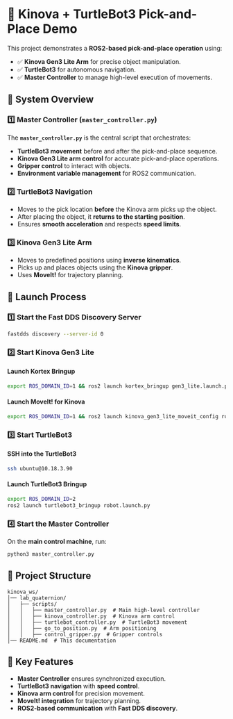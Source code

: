 # 🚀 Kinova + TurtleBot3 Pick-and-Place Demo

This project demonstrates a **ROS2-based pick-and-place operation** using:

- ✅ **Kinova Gen3 Lite Arm** for precise object manipulation.
- ✅ **TurtleBot3** for autonomous navigation.
- ✅ **Master Controller** to manage high-level execution of movements.

## 🎯 **System Overview**

### **1️⃣ Master Controller (`master_controller.py`)**

The **`master_controller.py`** is the central script that orchestrates:

- **TurtleBot3 movement** before and after the pick-and-place sequence.
- **Kinova Gen3 Lite arm control** for accurate pick-and-place operations.
- **Gripper control** to interact with objects.
- **Environment variable management** for ROS2 communication.

### **2️⃣ TurtleBot3 Navigation**

- Moves to the pick location **before** the Kinova arm picks up the object.
- After placing the object, it **returns to the starting position**.
- Ensures **smooth acceleration** and respects **speed limits**.

### **3️⃣ Kinova Gen3 Lite Arm**

- Moves to predefined positions using **inverse kinematics**.
- Picks up and places objects using the **Kinova gripper**.
- Uses **MoveIt!** for trajectory planning.

## 🚀 **Launch Process**

### **1️⃣ Start the Fast DDS Discovery Server**

```bash
fastdds discovery --server-id 0
```

### **2️⃣ Start Kinova Gen3 Lite**

#### **Launch Kortex Bringup**

```bash
export ROS_DOMAIN_ID=1 && ros2 launch kortex_bringup gen3_lite.launch.py robot_ip:=10.18.2.240 launch_rviz:=false
```

#### **Launch MoveIt! for Kinova**

```bash
export ROS_DOMAIN_ID=1 && ros2 launch kinova_gen3_lite_moveit_config robot.launch.py robot_ip:=10.18.2.240
```

### **3️⃣ Start TurtleBot3**

#### **SSH into the TurtleBot3**

```bash
ssh ubuntu@10.18.3.90
```

#### **Launch TurtleBot3 Bringup**

```bash
export ROS_DOMAIN_ID=2
ros2 launch turtlebot3_bringup robot.launch.py
```

### **4️⃣ Start the Master Controller**

On the **main control machine**, run:

```bash
python3 master_controller.py
```

## 📂 **Project Structure**

```
kinova_ws/
│── lab_quaternion/
│   ├── scripts/
│   │   ├── master_controller.py  # Main high-level controller
│   │   ├── kinova_controller.py  # Kinova arm control
│   │   ├── turtlebot_controller.py  # TurtleBot3 movement
│   │   ├── go_to_position.py  # Arm positioning
│   │   ├── control_gripper.py  # Gripper controls
│── README.md  # This documentation
```

## 🎯 **Key Features**

- **Master Controller** ensures synchronized execution.
- **TurtleBot3 navigation** with **speed control**.
- **Kinova arm control** for precision movement.
- **MoveIt! integration** for trajectory planning.
- **ROS2-based communication** with **Fast DDS discovery**.

